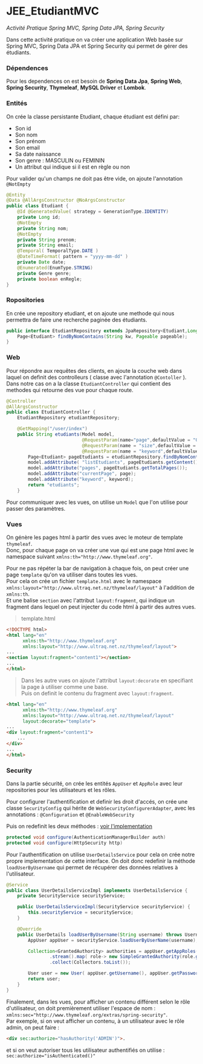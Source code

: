 # JEE_EtudiantMVC
_Activité Pratique Spring MVC, Spring Data JPA, Spring Security_  

Dans cette activité pratique on va créer une application Web basée sur Spring MVC, Spring Data JPA et Spring Security qui permet de gérer des étudiants.

### Dépendences
Pour les dependences on est besoin de __Spring Data Jpa__, __Spring Web__, __Spring Security__, __Thymeleaf__, __MySQL Driver__ et __Lombok__.

### Entités
On crée la classe persistante Etudiant, chaque étudiant est défini par:  
- Son id
- Son nom
- Son prénom
- Son email
- Sa date naissance
- Son genre : MASCULIN ou FEMININ
- Un attribut qui indique si il est en règle ou non  

Pour valider qu'un champs ne doit pas être vide, on ajoute l'annotation `@NotEmpty`  

```java
@Entity
@Data @AllArgsConstructor @NoArgsConstructor
public class Etudiant {
    @Id @GeneratedValue( strategy = GenerationType.IDENTITY)
    private Long id;
    @NotEmpty
    private String nom;
    @NotEmpty
    private String prenom;
    private String email;
    @Temporal( TemporalType.DATE )
    @DateTimeFormat( pattern = "yyyy-mm-dd" )
    private Date date;
    @Enumerated(EnumType.STRING)
    private Genre genre;
    private boolean enRegle;
}
```

### Ropositories
En crée une repository etudiant, et on ajoute une methode qui nous permettra de faire une recherche paginée des étudiants.

```java
public interface EtudiantRepository extends JpaRepository<Etudiant,Long> {
    Page<Etudiant> findByNomContains(String kw, Pageable pageable);
}
```
  
### Web
Pour répondre aux requêtes des clients, en ajoute la couche web dans laquel on definit des controlleurs ( classe avec l'annotation `@Contoller` ). 
Dans notre cas on a la classe `EtudiantController` qui contient des methodes qui retourne des vue pour chaque route.

```java
@Controller
@AllArgsConstructor
public class EtudiantController {
    EtudiantRepository etudiantRepository;

    @GetMapping("/user/index")
    public String etudiants(Model model,
                            @RequestParam(name="page",defaultValue = "0") int page,
                            @RequestParam(name = "size",defaultValue = "5") int size,
                            @RequestParam(name = "keyword",defaultValue = "") String keyword){
        Page<Etudiant> pageEtudiants = etudiantRepository.findByNomContains( keyword, PageRequest.of(page,size));
        model.addAttribute( "listEtudiants", pageEtudiants.getContent() );
        model.addAttribute("pages", pageEtudiants.getTotalPages());
        model.addAttribute("currentPage", page);
        model.addAttribute("keyword", keyword);
        return "etudiants";
    }
```

Pour communiquer avec les vues, on utilise un `Model` que l'on utilise pour passer des paramètres.


### Vues
On génère les pages html à partir des vues avec le moteur de template `thymeleaf`.  
Donc, pour chaque page on va créer une vue qui est une page html avec le namespace suivant `xmlns:th="http://www.thymeleaf.org"`.  

Pour ne pas répéter la bar de navigation à chaque fois, on peut créer une page `template` qu'on va utiliser dans toutes les vues.  
Pour cela on crée un fichier `template.html` avec le namespace `xmlns:layout="http://www.ultraq.net.nz/thymeleaf/layout"` à l'addition de `xmlns:th`.  
Et une balise `section` avec l'attribut `layout:fragment`, qui indique un fragment dans lequel on peut injecter du code html à partir des autres vues.  

>template.html
```html
<!DOCTYPE html>
<html lang="en"
      xmlns:th="http://www.thymeleaf.org"
      xmlns:layout="http://www.ultraq.net.nz/thymeleaf/layout">
...
<section layout:fragment="content1"></section>
...
</html>
```

>Dans les autre vues on ajoute l'attribut ``layout:decorate`` en specifiant la page à utiliser comme une base.  
Puis on definit le contenu du fragment avec ``layout:fragment``.
```html
<html lang="en"
      xmlns:th="http://www.thymeleaf.org"
      xmlns:layout="http://www.ultraq.net.nz/thymeleaf/layout"
      layout:decorate="template">
...
<div layout:fragment="content1">
    ...
</div>
...
</html>
```

### Security
Dans la partie sécurité, on crée les entités `AppUser` et `AppRole` avec leur repositories pour les utilisateurs et les rôles.


Pour configurer l'authentification et definir les droit d'accés, on crée une classe `SecurityConfig` qui hérite de `WebSecurityConfigurerAdapter`, avec les annotations : `@Configuration` et `@EnableWebSecurity`  

Puis on redefinit les deux méthodes : [voir l'implementation](./src/main/java/ma/enset/etudiantsmvc/sec/SecurityConfig.java)  
```java
protected void configure(AuthenticationManagerBuilder auth)
protected void configure(HttpSecurity http)
```

Pour l'authentification on utilise `UserDetailsService` pour cela on crée notre propre implementation de cette interface. On doit donc redefinir la méthode `loadUserByUsername` qui permet de récupérer des données relatives à l'utilisateur.

```java
@Service
public class UserDetailsServiceImpl implements UserDetailsService {
    private SecurityService securityService;

    public UserDetailsServiceImpl(SecurityService securityService) {
        this.securityService = securityService;
    }

    @Override
    public UserDetails loadUserByUsername(String username) throws UsernameNotFoundException {
        AppUser appUser = securityService.loadUserByUserName(username);

        Collection<GrantedAuthority> authorities = appUser.getAppRoles()
                .stream().map( role-> new SimpleGrantedAuthority(role.getRoleName()))
                .collect(Collectors.toList());

        User user = new User( appUser.getUsername(), appUser.getPassword(), authorities);
        return user;
    }
}
```


Finalement, dans les vues, pour afficher un contenu différent selon le rôle d'utilisateur, on doit premièrement utiliser l'espace de nom : `xmlns:sec="http://www.thymeleaf.org/extras/spring-security"`.  
Par exemple, si on veut afficher un contenu, à un utilisateur avec le rôle admin, on peut faire : 
```html
<div sec:authorize="hasAuthority('ADMIN')">.
```
et si on veut autoriser tous les utilisateur authentifiés on utilise : `sec:authorize="isAuthenticated()"`
